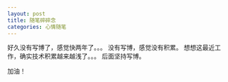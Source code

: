 ```yaml
---
layout: post
title: 随笔碎碎念
categories: 心情随笔
---
```


好久没有写博了，感觉快两年了。。。
没有写博，感觉没有积累。
想想这最近工作，确实技术积累越来越浅了。。。
后面坚持写博。

加油！